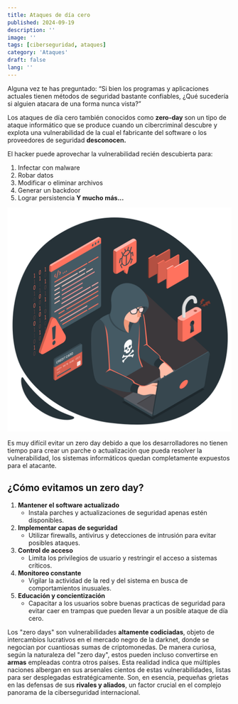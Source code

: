 ```yaml
---
title: Ataques de día cero
published: 2024-09-19
description: ''
image: ''
tags: [ciberseguridad, ataques]
category: 'Ataques'
draft: false 
lang: ''
---
```


Alguna vez te has preguntado: “Si bien los programas y aplicaciones actuales tienen métodos de seguridad bastante confiables, ¿Qué sucedería si alguien atacara de una forma nunca vista?”

Los ataques de día cero también conocidos como **zero-day** son un tipo de ataque informático que se produce cuando un cibercriminal descubre y explota una vulnerabilidad de la cual el fabricante del software o los proveedores de seguridad **desconocen.**

El hacker puede aprovechar la vulnerabilidad recién descubierta para:

1. Infectar con malware
2. Robar datos 
3. Modificar o eliminar archivos
4. Generar un backdoor
5. Lograr persistencia
**Y mucho más...** 

![a1](img/Hacker-amico.png)

Es muy difícil evitar un zero day debido a que los desarrolladores no tienen tiempo para crear un parche o actualización que pueda resolver la vulnerabilidad, los sistemas informáticos quedan completamente expuestos para el atacante.

## ¿Cómo evitamos un zero day?

1. **Mantener el software actualizado**
   - Instala parches y actualizaciones de seguridad apenas estén disponibles.
2. **Implementar capas de seguridad**
   - Utilizar firewalls, antivirus y detecciones de intrusión para evitar posibles ataques.
3. **Control de acceso**
   - Limita los privilegios de usuario y restringir el acceso a sistemas críticos.
4. **Monitoreo constante**
   - Vigilar la actividad de la red y del sistema en busca de comportamientos inusuales.
5. **Educación y concientización**
   - Capacitar a los usuarios sobre buenas practicas de seguridad para evitar caer en trampas que pueden llevar a un posible ataque de día cero.

Los "zero days" son vulnerabilidades **altamente codiciadas**, objeto de intercambios lucrativos en el mercado negro de la darknet, donde se negocian por cuantiosas sumas de criptomonedas. 
De manera curiosa, según la naturaleza del "zero day", estos pueden incluso convertirse en **armas** empleadas contra otros países. Esta realidad indica que múltiples naciones albergan en sus arsenales cientos de estas vulnerabilidades, listas para ser desplegadas estratégicamente. Son, en esencia, pequeñas grietas en las defensas de sus **rivales y aliados**, un factor crucial en el complejo panorama de la ciberseguridad internacional.
